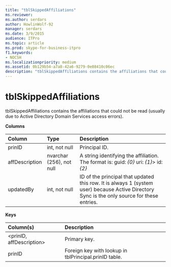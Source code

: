 ```yaml
---
title: "tblSkippedAffiliations"
ms.reviewer: 
ms.author: serdars
author: HowlinWolf-92
manager: serdars
ms.date: 3/9/2015
audience: ITPro
ms.topic: article
ms.prod: skype-for-business-itpro
f1.keywords:
- NOCSH
ms.localizationpriority: medium
ms.assetid: 0b129b54-a7a8-42a6-9279-0e08410c06ec
description: "tblSkippedAffiliations contains the affiliations that could not be read (usually due to Active Directory Domain Services access errors)."
---
```


# tblSkippedAffiliations
 
tblSkippedAffiliations contains the affiliations that could not be read (usually due to Active Directory Domain Services access errors).
  
**Columns**

|**Column**|**Type**|**Description**|
|:-----|:-----|:-----|
|prinID  <br/> |int, not null  <br/> |Principal ID.  <br/> |
|affDescription  <br/> |nvarchar (256), not null  <br/> |A string identifying the affiliation.  <br/> The format is: guid:  _{0}_ uri: _{1}_> id:  _{2}_ <br/> |
|updatedBy  <br/> |int, not null  <br/> |ID of the principal that updated this row. It is always 1 (system user) because Active Directory Sync is the only source for these entries.  <br/> |
   
**Keys**

|**Column(s)**|**Description**|
|:-----|:-----|
|\<prinID, affDescription\>  <br/> |Primary key.  <br/> |
|prinID  <br/> |Foreign key with lookup in tblPrincipal.prinID table.  <br/> |
   

